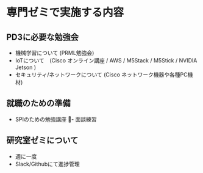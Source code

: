 # 専門ゼミで実施する内容
## PD3に必要な勉強会
- 機械学習について (PRML勉強会)
- IoTについて　(Cisco オンライン講座 / AWS / M5Stack / M5Stick / NVIDIA Jetson )
- セキュリティ/ネットワークについて (Cisco ネットワーク機器や各種PC機材)

## 就職のための準備
- SPIのための勉強講座
- 面談練習

## 研究室ゼミについて
- 週に一度
- Slack/Githubにて進捗管理